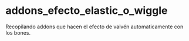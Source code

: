 # addons_efecto_elastic_o_wiggle
Recopilando addons que hacen el efecto de vaivén automaticamente con los bones.

